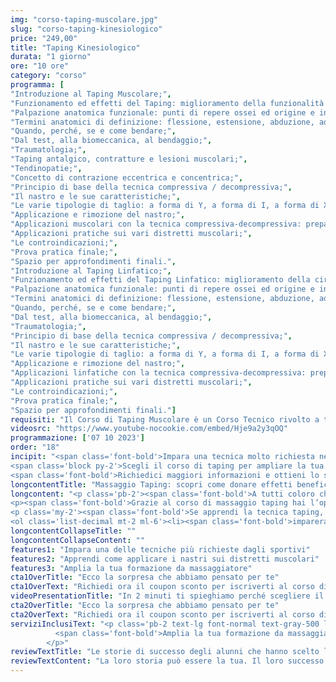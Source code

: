 ```yaml
---
img: "corso-taping-muscolare.jpg"
slug: "corso-taping-kinesiologico"
price: "249,00"
title: "Taping Kinesiologico"
durata: "1 giorno"
ore: "10 ore"
category: "corso"
programma: [
"Introduzione al Taping Muscolare;",
"Funzionamento ed effetti del Taping: miglioramento della funzionalità muscolare, riduzione del dolore, rinforzo della funzionalità articolare;",
"Palpazione anatomica funzionale: punti di repere ossei ed origine e inserzione muscolare;",
"Termini anatomici di definizione: flessione, estensione, abduzione, adduzione, rotazione, pronazione, supinazione e circonduzione;",
"Quando, perché, se e come bendare;",
"Dal test, alla biomeccanica, al bendaggio;",
"Traumatologia;",
"Taping antalgico, contratture e lesioni muscolari;",
"Tendinopatie;",
"Concetto di contrazione eccentrica e concentrica;",
"Principio di base della tecnica compressiva / decompressiva;",
"Il nastro e le sue caratteristiche;",
"Le varie tipologie di taglio: a forma di Y, a forma di I, a forma di X, a forma di W;",
"Applicazione e rimozione del nastro;",
"Applicazioni muscolari con la tecnica compressiva-decompressiva: preparazione e tensione del nastro;",
"Applicazioni pratiche sui vari distretti muscolari;",
"Le controindicazioni;",
"Prova pratica finale;",
"Spazio per approfondimenti finali.",
"Introduzione al Taping Linfatico;",
"Funzionamento ed effetti del Taping Linfatico: miglioramento della circolazione sanguigna e linfatica;",
"Palpazione anatomica funzionale: punti di repere ossei ed origine e inserzione muscolare;",
"Termini anatomici di definizione: flessione, estensione, abduzione, adduzione, rotazione, pronazione, supinazione e circonduzione;",
"Quando, perché, se e come bendare;",
"Dal test, alla biomeccanica, al bendaggio;",
"Traumatologia;",
"Principio di base della tecnica compressiva / decompressiva;",
"Il nastro e le sue caratteristiche;",
"Le varie tipologie di taglio: a forma di Y, a forma di I, a forma di X, a forma di W;",
"Applicazione e rimozione del nastro;",
"Applicazioni linfatiche con la tecnica compressiva-decompressiva: preparazione e tensione del nastro;",
"Applicazioni pratiche sui vari distretti muscolari;",
"Le controindicazioni;",
"Prova pratica finale;",
"Spazio per approfondimenti finali."]
requisiti: "Il Corso di Taping Muscolare è un Corso Tecnico rivolto a tutti coloro che hanno frequentato il nostro Corso di Anatomia Palpatoria o che sono in possesso di una laurea in Scienze Motorie o Fisioterapia o di un titolo similare. Consigliamo di contattare il nostro Servizio Clienti per valutare le possibilità di accreditamento in base al proprio titolo."
videosrc: "https://www.youtube-nocookie.com/embed/Hje9a2y3qOQ"
programmazione: ['07 10 2023']    
order: "18"
incipit: "<span class='font-bold'>Impara una tecnica molto richiesta nei centri sportivi e dagli atleti.</span> 
<span class='block py-2'>Scegli il corso di taping per ampliare la tua formazione e differenziarti nel mondo del massaggio.</span>
<span class='font-bold'>Richiedici maggiori informazioni e ottieni lo sconto che ti abbiamo riservato.</span>"
longcontentTitle: "Massaggio Taping: scopri come donare effetti benefici sul sistema muscolo-scheletrico"            
longcontent: "<p class='pb-2'><span class='font-bold'>A tutti coloro che desiderano ampliare la propria formazione</span> andando oltre la conoscenza delle tecniche manipolative sul corpo. <span class='font-bold'>A tutti coloro che amano immergersi in nuovi percorsi formativi con tecniche sempre più richieste.</span></p> 
<p><span class='font-bold'>Grazie al corso di massaggio taping hai l’opportunità di apprendere come usare correttamente il nastro e applicarlo sui distretti muscolari.</span> Una tecnica non invasiva, ideale per riportare in equilibrio la muscolatura sia quando è troppo contratta sia quando è troppo rilassata. Un trattamento che continua anche dopo la seduta in quanto i nastri agiscono costantemente sul muscolo.</p>
<p class='my-2'><span class='font-bold'>Se apprendi la tecnica taping, potrai usarla anche come coadiuvante a tantissimi trattamenti manuali</span>, utile per la ripresa motoria.</p><p class='my-2 font-bold'>Durante il corso di taping:</p>
<ol class='list-decimal mt-2 ml-6'><li><span class='font-bold'>imparerai come stimolare il corpo con tantissime applicazioni del nastro</span>;</li><li>apprenderai una tecnica biomeccanica che utilizza gli stimoli decompressivi e compressivi al fine di ottenere benefici sul sistema muscolo-scheletrico;</li><li><span class='font-bold'>saprai come applicare il nastro correttamente in base alla specifica esigenza del ricevente</span>.</li></ol><p class='mt-2'>Ad oggi, <span class='font-bold'>il Taping è una delle tecniche più richieste nel mondo degli sportivi</span> con protocolli diversi rispetto alla fase della gara.</p>"
longcontentCollapseTitle: ""
longcontentCollapseContent: ""
features1: "Impara una delle tecniche più richieste dagli sportivi"
features2: "Apprendi come applicare i nastri sui distretti muscolari"
features3: "Amplia la tua formazione da massaggiatore"  
cta1OverTitle: "Ecco la sorpresa che abbiamo pensato per te"
cta1OverText: "Richiedi ora il coupon sconto per iscriverti al corso di taping kinesiologico"
videoPresentationTitle: "In 2 minuti ti spieghiamo perché scegliere il corso di taping kinesiologico"
cta2OverTitle: "Ecco la sorpresa che abbiamo pensato per te"
cta2OverText: "Richiedi ora il coupon sconto per iscriverti al corso di taping kinesiologico"
serviziInclusiText: "<p class='pb-2 text-lg font-normal text-gray-500 lg:text-xl sm:px-16 lg:px-48 text-justify'>
          <span class='font-bold'>Amplia la tua formazione da massaggiatore.</span> Impara una tecnica molto richiesta nei centri sportivi. <span class='font-bold'>Apriti a nuove opportunità di carriera</span>. Cosa aspetti? <span class='font-bold'>Iscriviti ora al nostro corso di taping.</span> 
        </p>"
reviewTextTitle: "Le storie di successo degli alunni che hanno scelto la nostra scuola di massaggio"        
reviewTextContent: "La loro storia può essere la tua. Il loro successo puoi ottenerlo anche tu.<span class='block py-2'>Cosa aspetti? Scegli anche tu di essere finalmente felice del lavoro che scegli.</span>" 
---
```

